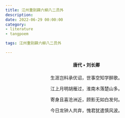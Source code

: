 ```yaml
---
title: 江州重别薛六柳八二员外
description:
date: 2022-06-29 00:00:00
category:
- literature
- tangpoem

tags: 江州重别薛六柳八二员外

---
```


<div id="poem-author">
唐代 • 刘长卿
</div>
<div id="poem-body">
<p class="poem-paragraph">生涯岂料承优诏，世事空知学醉歌。</p>
<p class="poem-paragraph">江上月明胡雁过，淮南木落楚山多。</p>
<p class="poem-paragraph">寄身且喜沧洲近，顾影无如白发何。</p>
<p class="poem-paragraph">今日龙钟人共弃，愧君犹遣慎风波。</p>

</div>

<style>

#poem-author {
    width: 100%;
    text-align: center;
    margin: 20px 0;
    font-weight: bold;
}
#poem-body {
    width: 100%;
    text-align: center;
}
.poem-paragraph {
    font-family: "仿宋"
}

</style>